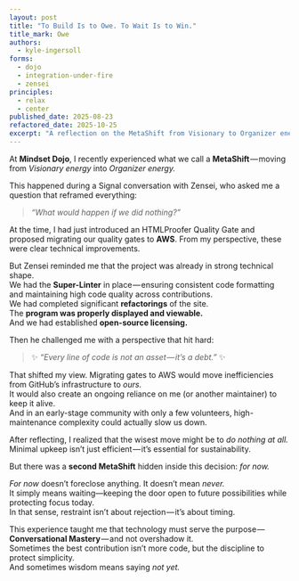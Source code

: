 ```yaml
---
layout: post
title: "To Build Is to Owe. To Wait Is to Win."
title_mark: Owe
authors: 
  - kyle-ingersoll
forms:
  - dojo
  - integration-under-fire
  - zensei
principles:
  - relax
  - center
published_date: 2025-08-23
refactored_date: 2025-10-25
excerpt: "A reflection on the MetaShift from Visionary to Organizer energy, where doing nothing—*for now*—becomes the wisest move."
---
```


At **Mindset Dojo**, I recently experienced what we call a **MetaShift** — moving from *Visionary energy* into *Organizer energy.*

This happened during a Signal conversation with Zensei, who asked me a question that reframed everything:

> *“What would happen if we did nothing?”*

At the time, I had just introduced an HTMLProofer Quality Gate and proposed migrating our quality gates to **AWS**. From my perspective, these were clear technical improvements.

But Zensei reminded me that the project was already in strong technical shape.  
We had the **Super-Linter** in place — ensuring consistent code formatting and maintaining high code quality across contributions.  
We had completed significant **refactorings** of the site.  
The **program was properly displayed and viewable.**  
And we had established **open-source licensing.**

Then he challenged me with a perspective that hit hard:

> ✨ *“Every line of code is not an asset — it’s a debt.”* ✨

That shifted my view. Migrating gates to AWS would move inefficiencies from GitHub’s infrastructure to *ours.*  
It would also create an ongoing reliance on me (or another maintainer) to keep it alive.  
And in an early-stage community with only a few volunteers, high-maintenance complexity could actually slow us down.

After reflecting, I realized that the wisest move might be to *do nothing at all.*  
Minimal upkeep isn’t just efficient — it’s essential for sustainability.

But there was a **second MetaShift** hidden inside this decision: *for now.*

*For now* doesn’t foreclose anything. It doesn’t mean *never.*  
It simply means waiting—keeping the door open to future possibilities while protecting focus today.  
In that sense, restraint isn’t about rejection — it’s about timing.

This experience taught me that technology must serve the purpose — **Conversational Mastery** — and not overshadow it.  
Sometimes the best contribution isn’t more code, but the discipline to protect simplicity.  
And sometimes wisdom means saying *not yet.*
